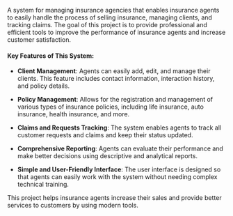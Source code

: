 A system for managing insurance agencies that enables insurance agents to easily handle the process of selling insurance, managing clients, and tracking claims. The goal of this project is to provide professional and efficient tools to improve the performance of insurance agents and increase customer satisfaction.

#### Key Features of This System:

- **Client Management**: Agents can easily add, edit, and manage their clients. This feature includes contact information, interaction history, and policy details.

- **Policy Management**: Allows for the registration and management of various types of insurance policies, including life insurance, auto insurance, health insurance, and more.

- **Claims and Requests Tracking**: The system enables agents to track all customer requests and claims and keep their status updated.

- **Comprehensive Reporting**: Agents can evaluate their performance and make better decisions using descriptive and analytical reports.

- **Simple and User-Friendly Interface**: The user interface is designed so that agents can easily work with the system without needing complex technical training.

This project helps insurance agents increase their sales and provide better services to customers by using modern tools.
